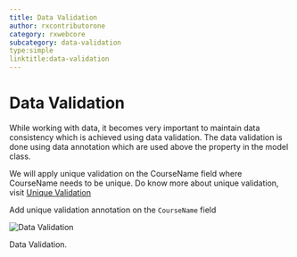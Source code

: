 ```yaml
---
title: Data Validation
author: rxcontributorone
category: rxwebcore
subcategory: data-validation
type:simple
linktitle:data-validation
---
```


# Data Validation
While working with data, it becomes very important to maintain data consistency which is achieved using data validation. The data validation is done using data annotation which are used above the property in the model class.

We will apply unique validation on the CourseName field where CourseName needs to be unique. Do know more about unique validation, visit <a class="redirect-link" href="/rx-web-core/data-validation/unique" target="_blank">Unique Validation</a>

Add unique validation annotation on the `CourseName` field 

![Data Validation](Images/data-validation.PNG)
<p class="image-description">Data Validation.</p>